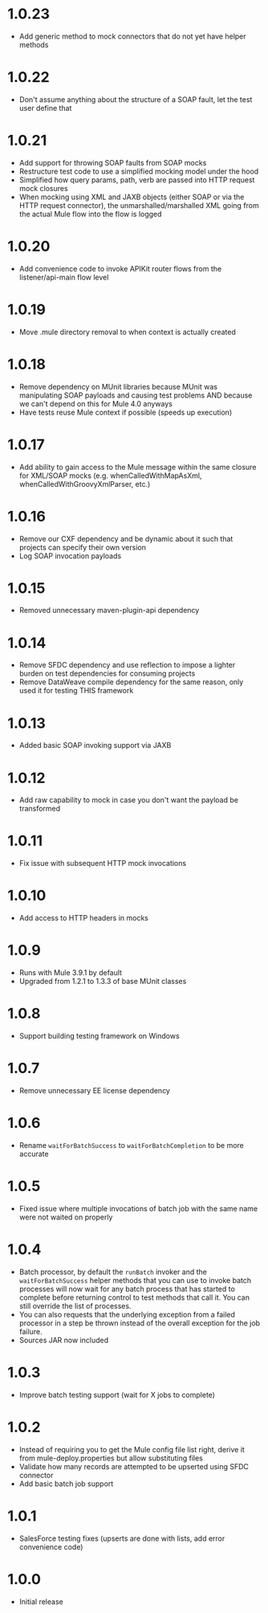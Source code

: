 # 1.0.23
* Add generic method to mock connectors that do not yet have helper methods

# 1.0.22
* Don't assume anything about the structure of a SOAP fault, let the test user define that

# 1.0.21
* Add support for throwing SOAP faults from SOAP mocks
* Restructure test code to use a simplified mocking model under the hood
* Simplified how query params, path, verb are passed into HTTP request mock closures
* When mocking using XML and JAXB objects (either SOAP or via the HTTP request connector), the unmarshalled/marshalled XML going from the actual Mule flow into the flow is logged

# 1.0.20
* Add convenience code to invoke APIKit router flows from the listener/api-main flow level

# 1.0.19
* Move .mule directory removal to when context is actually created

# 1.0.18
* Remove dependency on MUnit libraries because MUnit was manipulating SOAP payloads and causing test problems AND because we can't depend on this for Mule 4.0 anyways
* Have tests reuse Mule context if possible (speeds up execution)

# 1.0.17
* Add ability to gain access to the Mule message within the same closure for XML/SOAP mocks (e.g. whenCalledWithMapAsXml, whenCalledWithGroovyXmlParser, etc.)

# 1.0.16
* Remove our CXF dependency and be dynamic about it such that projects can specify their own version
* Log SOAP invocation payloads

# 1.0.15
* Removed unnecessary maven-plugin-api dependency

# 1.0.14
* Remove SFDC dependency and use reflection to impose a lighter burden
  on test dependencies for consuming projects
* Remove DataWeave compile dependency for the same reason, only used it for testing THIS framework
  
# 1.0.13
* Added basic SOAP invoking support via JAXB

# 1.0.12
* Add raw capability to mock in case you don't want the payload be transformed

# 1.0.11
* Fix issue with subsequent HTTP mock invocations

# 1.0.10
* Add access to HTTP headers in mocks

# 1.0.9
* Runs with Mule 3.9.1 by default
* Upgraded from 1.2.1 to 1.3.3 of base MUnit classes

# 1.0.8
* Support building testing framework on Windows

# 1.0.7
* Remove unnecessary EE license dependency

# 1.0.6
* Rename `waitForBatchSuccess` to `waitForBatchCompletion` to be more accurate

# 1.0.5
* Fixed issue where multiple invocations of batch job with the same name were not waited on properly

# 1.0.4
* Batch processor, by default the `runBatch` invoker and the `waitForBatchSuccess` helper methods that you can use to invoke batch processes will now wait for any batch process that has started to complete before returning control to test methods that call it. You can still override the list of processes. 
* You can also requests that the underlying exception from a failed processor in a step be thrown instead of the overall exception for the job failure.
* Sources JAR now included

# 1.0.3
* Improve batch testing support (wait for X jobs to complete) 

# 1.0.2
* Instead of requiring you to get the Mule config file list right, derive it from mule-deploy.properties but allow substituting files
* Validate how many records are attempted to be upserted using SFDC connector
* Add basic batch job support

# 1.0.1
* SalesForce testing fixes (upserts are done with lists, add error convenience code)

# 1.0.0

* Initial release